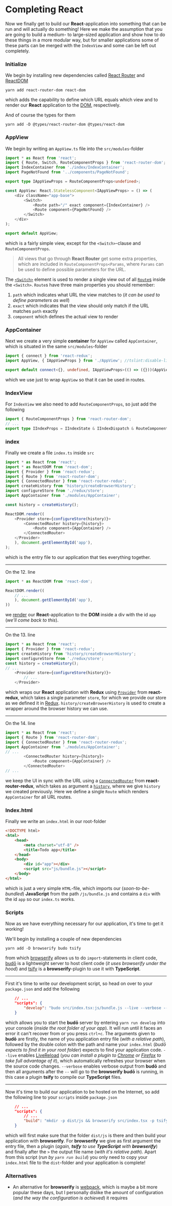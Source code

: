 # Completing React

Now we finally get to build our **React**-application into something that can be run and will actually do something! Here we make the assumption that you are going to build a medium- to large-sized application and show how to do these things in a more modular way, but for smaller applications some of these parts can be merged with the `IndexView` and some can be left out completely.

### Initialize

We begin by installing new dependencies called [React Router](https://reacttraining.com/react-router/) and [ReactDOM](https://facebook.github.io/react/docs/react-dom.html)
```
yarn add react-router-dom react-dom
```
which adds the capability to define which URL equals which view and to render our **React** application to the [DOM](https://developer.mozilla.org/en-US/docs/Web/API/Document_Object_Model/Introduction), respectively.

And of course the types for them
```
yarn add -D @types/react-router-dom @types/react-dom
```

### AppView

We begin by writing an `AppView.ts` file into the `src/modules`-folder
```typescript
import * as React from 'react';
import { Route, Switch, RouteComponentProps } from 'react-router-dom';
import IndexContainer from './index/IndexContainer';
import PageNotFound from '../components/PageNotFound';

export type IAppViewProps = RouteComponentProps<undefined>;

const AppView: React.StatelessComponent<IAppViewProps> = () => (
    <div className="app-base">
        <Switch>
            <Route path="/" exact component={IndexContainer} />
            <Route component={PageNotFound} />
        </Switch>
    </div>
);

export default AppView;
```
which is a fairly simple view, except for the `<Switch>`-clause and `RouteComponentProps`.
> All views that go through **React Router** get some extra properties, which are included in `RouteComponentProps<Params`, where `Params` can be used to define possible parameters for the URL.

The [`<Switch>`](https://reacttraining.com/react-router/web/api/Switch) element is used to render a single view out of all [`Route`s](https://reacttraining.com/react-router/web/api/Route) inside the `<Switch>`. `Route`s have three main properties you should remember:
1. `path` which indicates what URL the view matches to (*it can be used to define parameters as well*)
2. `exact` which indicates that the view should only match if the URL matches `path` exactly
3. `component` which defines the actual view to render

### AppContainer

Next we create a very simple **container** for `AppView` called `AppContainer`, which is situated in the same `src/modules`-folder
```typescript
import { connect } from 'react-redux';
import AppView, { IAppViewProps } from './AppView'; //tslint:disable-line:no-unused-variable

export default connect<{}, undefined, IAppViewProps>(() => ({}))(AppView);
```
which we use just to wrap `AppView` so that it can be used in routes.

### IndexView

For `IndexView` we also need to add `RouteComponentProps`, so just add the following
```typescript
import { RouteComponentProps } from 'react-router-dom';
// ...
export type IIndexProps = IIndexState & IIndexDispatch & RouteComponentProps<undefined>;
```

### index

Finally we create a file `index.ts` inside `src`
```typescript
import * as React from 'react';
import * as ReactDOM from 'react-dom';
import { Provider } from 'react-redux';
import { Route } from 'react-router-dom';
import { ConnectedRouter } from 'react-router-redux';
import createHistory from 'history/createBrowserHistory';
import configureStore from './redux/store';
import AppContainer from './modules/AppContainer';

const history = createHistory();

ReactDOM.render((
    <Provider store={configureStore(history)}>
        <ConnectedRouter history={history}>
            <Route component={AppContainer} />
        </ConnectedRouter>
    </Provider>
    ), document.getElementById('app'),
);
```
which is the entry file to our application that ties everything together.

---

On the 12. line
```typescript
import * as ReactDOM from 'react-dom';

ReactDOM.render((
    // ...
    ), document.getElementById('app'),
))
```
we [render](https://facebook.github.io/react/docs/react-dom.html#render) our **React**-application to the **DOM** inside a div with the id `app` (*we'll come back to this*).

---

On the 13. line
```typescript
import * as React from 'react';
import { Provider } from 'react-redux';
import createHistory from 'history/createBrowserHistory';
import configureStore from './redux/store';
const history = createHistory();
// ...
    <Provider store={configureStore(history)}>
        // ...
    </Provider>
```
which wraps our **React** application with **Redux** using [`Provider`](https://github.com/reactjs/react-redux/blob/master/docs/api.md#provider-store) from **react-redux**, which takes a single parameter `store`, for which we provide our store as we defined it in [Redux](/REDUX.md#store). `history/createBrowserHistory` is used to create a wrapper around the browser history we can use.

---

On the 14. line
```typescript
import * as React from 'react';
import { Route } from 'react-router-dom';
import { ConnectedRouter } from 'react-router-redux';
import AppContainer from './modules/AppContainer';
// ...
        <ConnectedRouter history={history}>
            <Route component={AppContainer} />
        </ConnectedRouter>
// ...
```
we keep the UI in sync with the URL using a [`ConnectedRouter`](https://github.com/ReactTraining/react-router/tree/master/packages/react-router-redux) from **react-router-redux**, which takes as argument a [`history`](https://github.com/ReactTraining/react-router/blob/v3/docs/API.md#histories), where we give `history` we created previously. Here we define a single `Route` which renders `AppContainer` for all URL routes.

### Index.html

Finally we write an `index.html` in our root-folder
```html
<!DOCTYPE html>
<html>
    <head>
        <meta charset="utf-8" />
        <title>Todo app</title>
    </head>
    <body>
        <div id="app"></div>
        <script src="js/bundle.js"></script>
    </body>
</html>
```
which is just a very simple `HTML`-file, which imports our (*soon-to-be-bundled*) **JavaScript** from the path `/js/bundle.js` and contains a `div` with the id `app` so our `index.ts` works.

### Scripts

Now as we have everything necessary for our application, it's time to get it working!

We'll begin by installing a couple of new dependencies
```
yarn add -D browserify budo tsify
```
from which [browserify](http://browserify.org/) allows us to do `import`-statements in client code, [budō](https://github.com/mattdesl/budo) is a lightweight server to host client code (*it uses browserify under the hood*) and [tsify](https://www.npmjs.com/package/tsify) is a **browserify**-plugin to use it with **TypeScript**.

---

First it's time to write our development script, so head on over to your `package.json` and add the following
```json
    // ...
    "scripts": {
        "develop": "budo src/index.tsx:js/bundle.js --live --verbose -- -p tsify"
    }
```
which allows you to start the **budō** server by entering `yarn run develop` into your console (*inside the root folder of your app*). It will run until it faces an error it can't recover from or you press `ctrl+c`. The arguments given to **budō** are firstly, the name of you application entry file (*with a relative path*), followed by the double colon with the path and name your `index.html` (*budō expects to find it in your root folder*) expects to find your application code. `--live` enables [LiveReload](http://livereload.com/) (*you can install a plugin to [Chrome](https://chrome.google.com/webstore/detail/livereload/jnihajbhpnppcggbcgedagnkighmdlei?hl=en) or [Firefox](https://addons.mozilla.org/en-gb/firefox/addon/livereload/) to take full advantage of it*), which automatically refreshes your browser when the source code changes. `--verbose` enables verbose output from **budō** and then all arguments after the ` -- ` will go to the **browserify** **budō** is running, in this case a plugin **tsify** to compile our **TypeScript** files.

---

Now it's time to build our application to be hosted on the Internet, so add the following line to your `scripts` inside `package.json`
```json
    // ...
    "scripts": {
        // ...
        "build": "mkdir -p dist/js && browserify src/index.tsx -p tsify > dist/js/bundle.js"
    }
```
which will first make sure that the folder `dist/js` is there and then build your application with **browserify**. For **browserify** we give as first argument the entry file, then a plugin (*again, **tsify** to use **TypeScript** with **browserify***) and finally after the `>` the output file name (*with it's relative path*). Apart from this script (*run by `yarn run build`*) you only need to copy your `index.html` file to the `dist`-folder and your application is complete!

### Alternatives

- An alternative for **browserify** is [webpack](https://webpack.github.io/), which is maybe a bit more popular these days, but I personally dislike the amount of configuration (*and the way the configuration is achieved*) it requires
